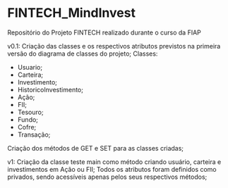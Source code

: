# FINTECH_MindInvest
Repositório do Projeto FINTECH realizado durante o curso da FIAP

v0.1:
Criação das classes e os respectivos atributos previstos na primeira versão do diagrama de classes do projeto;
Classes:
- Usuario;
- Carteira;
- Investimento;
- HistoricoInvestimento;
- Ação;
- FII;
- Tesouro;
- Fundo;
- Cofre;
- Transação;


Criação dos métodos de GET e SET para as classes criadas;

v1:
Criação da classe teste main como método criando usuário, carteira e investimentos em Ação ou FII;
Todos os atributos foram definidos como privados, sendo acessíveis apenas pelos seus respectivos métodos;